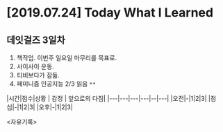 # [2019.07.24] Today What I Learned
## 데잇걸즈 3일차

1. 책작업. 이번주 일요일 마무리를 목표로.
2. 사이사이 운동.
3. 티비보다가 잠듦.
4. 페미니즘 인공지능 2/3 읽음
`**`

|시간|점수|상황 | 감정 | 앞으로의 다짐|
|---|---|---|---|--|---|
|오전|-|1|2|3|
|점심|-|1|2|3|
|오후|-|1|2|3|

<자유기록>